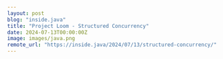 ```yaml
---
layout: post
blog: "inside.java"
title: "Project Loom - Structured Concurrency"
date: 2024-07-13T00:00:00Z
image: images/java.png
remote_url: "https://inside.java/2024/07/13/structured-concurrency/"
---
```

